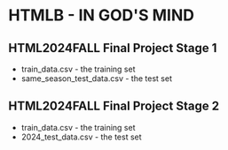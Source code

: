 # HTMLB - IN GOD'S MIND
## HTML2024FALL Final Project Stage 1
- train_data.csv - the training set
- same_season_test_data.csv - the test set
## HTML2024FALL Final Project Stage 2
- train_data.csv - the training set
- 2024_test_data.csv - the test set
